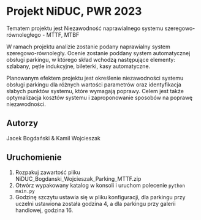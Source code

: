 # Projekt NiDUC, PWR 2023

Tematem projektu jest Niezawodność naprawialnego systemu szeregowo-równoległego - MTTF, MTBF

W ramach projektu analizie zostanie podany naprawialny system szeregowo-równoległy. Ocenie zostanie poddany system automatycznej obsługi parkingu, w którego skład wchodzą następujące elementy: szlabany, pętle indukcyjne, bileterki, kasy automatyczne.

Planowanym efektem projektu jest określenie niezawodności systemu obsługi parkingu dla różnych wartości parametrów oraz identyfikacja słabych punktów systemu, które wymagają poprawy. Celem jest także optymalizacja kosztów systemu i zaproponowanie sposobów na poprawę niezawodności.

## Autorzy
Jacek Bogdański & Kamil Wojcieszak

## Uruchomienie

1. Rozpakuj zawartość pliku NiDUC_Bogdanski_Wojcieszak_Parking_MTTF.zip
2. Otwórz wypakowany katalog w konsoli i uruchom polecenie ```python main.py```
3. Godzinę szczytu ustawia się w pliku konfiguracji, dla parkingu przy uczelni ustawiona została godzina 4, a dla parkingu przy galerii handlowej, godzina 16.

